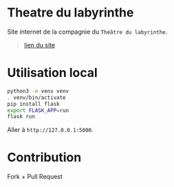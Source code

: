 # Theatre du labyrinthe

Site internet de la compagnie du `Théâtre du labyrinthe`.
> [lien du site](https://www.theatredulabyrinthe.com)

# Utilisation local

```bash
python3 -m venv venv
. venv/bin/activate
pip install flask
export FLASK_APP=run
flask run
```

Aller à `http://127.0.0.1:5000`.

# Contribution

Fork + Pull Request
